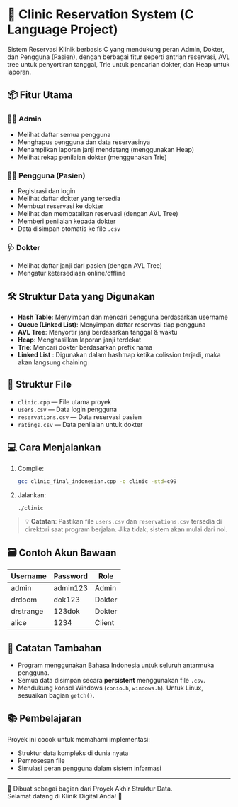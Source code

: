 
# 🏥 Clinic Reservation System (C Language Project)

Sistem Reservasi Klinik berbasis C yang mendukung peran Admin, Dokter, dan Pengguna (Pasien), dengan berbagai fitur seperti antrian reservasi, AVL tree untuk penyortiran tanggal, Trie untuk pencarian dokter, dan Heap untuk laporan.

## 📦 Fitur Utama

### 👨‍⚕️ Admin
- Melihat daftar semua pengguna
- Menghapus pengguna dan data reservasinya
- Menampilkan laporan janji mendatang (menggunakan Heap)
- Melihat rekap penilaian dokter (menggunakan Trie)

### 🧑‍💻 Pengguna (Pasien)
- Registrasi dan login
- Melihat daftar dokter yang tersedia
- Membuat reservasi ke dokter
- Melihat dan membatalkan reservasi (dengan AVL Tree)
- Memberi penilaian kepada dokter
- Data disimpan otomatis ke file `.csv`

### 🩺 Dokter
- Melihat daftar janji dari pasien (dengan AVL Tree)
- Mengatur ketersediaan online/offline

## 🛠 Struktur Data yang Digunakan

- **Hash Table**: Menyimpan dan mencari pengguna berdasarkan username
- **Queue (Linked List)**: Menyimpan daftar reservasi tiap pengguna
- **AVL Tree**: Menyortir janji berdasarkan tanggal & waktu
- **Heap**: Menghasilkan laporan janji terdekat
- **Trie**: Mencari dokter berdasarkan prefix nama
- **Linked List** : Digunakan dalam hashmap ketika colission terjadi, maka akan langsung chaining

## 📁 Struktur File

- `clinic.cpp` — File utama proyek
- `users.csv` — Data login pengguna
- `reservations.csv` — Data reservasi pasien
- `ratings.csv` — Data penilaian untuk dokter

## 💻 Cara Menjalankan

1. Compile:
   ```bash
   gcc clinic_final_indonesian.cpp -o clinic -std=c99
   ```

2. Jalankan:
   ```bash
   ./clinic
   ```

> 💡 **Catatan**: Pastikan file `users.csv` dan `reservations.csv` tersedia di direktori saat program berjalan. Jika tidak, sistem akan mulai dari nol.

## 🗃 Contoh Akun Bawaan

| Username   | Password   | Role     |
|------------|------------|----------|
| admin      | admin123   | Admin    |
| drdoom     | dok123     | Dokter   |
| drstrange  | 123dok     | Dokter   |
| alice      | 1234       | Client   |

## 📌 Catatan Tambahan

- Program menggunakan Bahasa Indonesia untuk seluruh antarmuka pengguna.
- Semua data disimpan secara **persistent** menggunakan file `.csv`.
- Mendukung konsol Windows (`conio.h`, `windows.h`). Untuk Linux, sesuaikan bagian `getch()`.

## 📚 Pembelajaran

Proyek ini cocok untuk memahami implementasi:
- Struktur data kompleks di dunia nyata
- Pemrosesan file
- Simulasi peran pengguna dalam sistem informasi

---

🧠 Dibuat sebagai bagian dari Proyek Akhir Struktur Data.  
Selamat datang di Klinik Digital Anda! 💉
